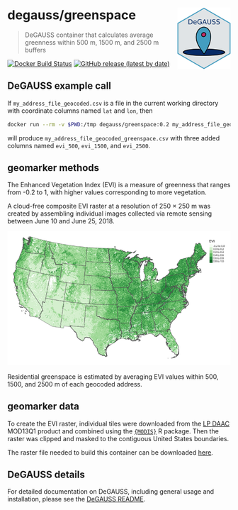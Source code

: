 # degauss/greenspace <a href='https://degauss-org.github.io/DeGAUSS/'><img src='DeGAUSS_hex.png' align="right" height="138.5" /></a>

> DeGAUSS container that calculates average greenness within 500 m, 1500 m, and 2500 m buffers

[![Docker Build Status](https://img.shields.io/docker/automated/degauss/greenspace)](https://hub.docker.com/repository/docker/degauss/greenspace/tags)
[![GitHub release (latest by date)](https://img.shields.io/github/v/release/degauss-org/greenspace)](https://github.com/degauss-org/greenspace/releases)

## DeGAUSS example call

If `my_address_file_geocoded.csv` is a file in the current working directory with coordinate columns named `lat` and `lon`, then

```sh
docker run --rm -v $PWD:/tmp degauss/greenspace:0.2 my_address_file_geocoded.csv
```

will produce `my_address_file_geocoded_greenspace.csv` with three added columns named `evi_500`, `evi_1500`, and `evi_2500`.

## geomarker methods

The Enhanced Vegetation Index (EVI) is a measure of greenness that ranges from -0.2 to 1, with higher values corresponding to more vegetation.

A cloud-free composite EVI raster at a resolution of 250 × 250 m was created by assembling individual images collected via remote sensing between June 10 and June 25, 2018.

![](figs/evi_us.png)

Residential greenspace is estimated by averaging EVI values within 500, 1500, and 2500 m of each geocoded address.

## geomarker data

To create the EVI raster, individual tiles were downloaded from the [LP DAAC](https://lpdaac.usgs.gov/) MOD13Q1 product and combined using the [`{MODIS}`](https://github.com/MatMatt/MODIS) R package. Then the raster was clipped and masked to the contiguous United States boundaries.

The raster file needed to build this container can be downloaded [here](https://s3.amazonaws.com/geomarker/greenspace/pepr_evi_June_2018_5072.tif). 

## DeGAUSS details

For detailed documentation on DeGAUSS, including general usage and installation, please see the [DeGAUSS README](https://github.com/degauss-org/DeGAUSS).




